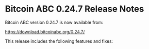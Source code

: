 # Bitcoin ABC 0.24.7 Release Notes

Bitcoin ABC version 0.24.7 is now available from:

  <https://download.bitcoinabc.org/0.24.7/>

This release includes the following features and fixes:
